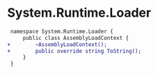 # System.Runtime.Loader

``` diff
 namespace System.Runtime.Loader {
     public class AssemblyLoadContext {
+        ~AssemblyLoadContext();
+        public override string ToString();
     }
 }
```

